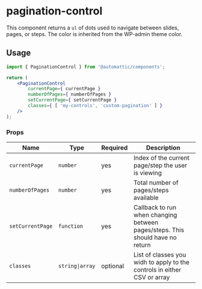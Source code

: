 # pagination-control

This component returns a `ul` of dots used to navigate between slides, pages, or steps. The color is inherited from the WP-admin theme color.

## Usage

```jsx
import { PaginationControl } from '@automattic/components';

return (
	<PaginationControl
		currentPage={ currentPage }
		numberOfPages={ numberOfPages }
		setCurrentPage={ setCurrentPage }
		classes={ [ 'my-controls', 'custom-pagination' ] }
	/>
);
```

### Props

| Name             | Type           | Required | Description                                                                        |
| ---------------- | -------------- | -------- | ---------------------------------------------------------------------------------- |
| `currentPage`    | `number`       | yes      | Index of the current page/step the user is viewing                                 |
| `numberOfPages`  | `number`       | yes      | Total number of pages/steps available                                              |
| `setCurrentPage` | `function`     | yes      | Callback to run when changing between pages/steps. This should have no return      |
| `classes`        | `string\|array` | optional | List of classes you widh to apply to the controls in either CSV or array           |
